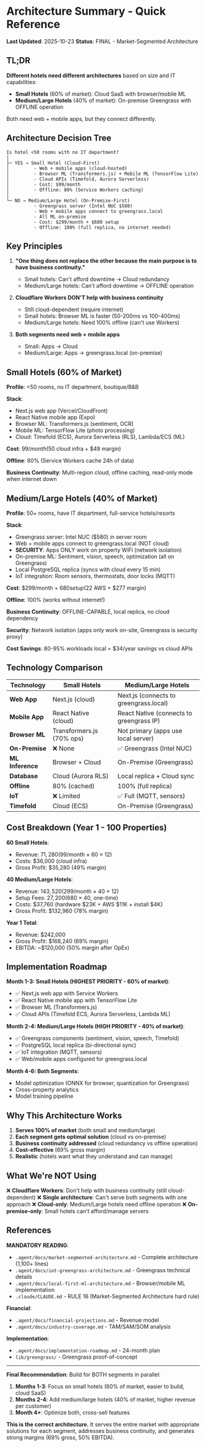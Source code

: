 # Architecture Summary - Quick Reference

**Last Updated**: 2025-10-23
**Status**: FINAL - Market-Segmented Architecture

## TL;DR

**Different hotels need different architectures** based on size and IT capabilities:

- **Small Hotels** (60% of market): Cloud SaaS with browser/mobile ML
- **Medium/Large Hotels** (40% of market): On-premise Greengrass with OFFLINE operation

Both need web + mobile apps, but they connect differently.

## Architecture Decision Tree

```
Is hotel <50 rooms with no IT department?
│
├─ YES → Small Hotel (Cloud-First)
│         - Web + mobile apps (cloud-hosted)
│         - Browser ML (Transformers.js) + Mobile ML (TensorFlow Lite)
│         - Cloud APIs (Timefold, Aurora Serverless)
│         - Cost: $99/month
│         - Offline: 80% (Service Workers caching)
│
└─ NO → Medium/Large Hotel (On-Premise-First)
          - Greengrass server (Intel NUC $580)
          - Web + mobile apps connect to greengrass.local
          - All ML on-premise
          - Cost: $299/month + $680 setup
          - Offline: 100% (full replica, no internet needed)
```

## Key Principles

1. **"One thing does not replace the other because the main purpose is to have business continuity."**
   - Small hotels: Can't afford downtime → Cloud redundancy
   - Medium/Large hotels: Can't afford downtime → OFFLINE operation

2. **Cloudflare Workers DON'T help with business continuity**
   - Still cloud-dependent (require internet)
   - Small hotels: Browser ML is faster (50-200ms vs 100-400ms)
   - Medium/Large hotels: Need 100% offline (can't use Workers)

3. **Both segments need web + mobile apps**
   - Small: Apps → Cloud
   - Medium/Large: Apps → greengrass.local (on-premise)

## Small Hotels (60% of Market)

**Profile**: <50 rooms, no IT department, boutique/B&B

**Stack**:
- Next.js web app (Vercel/CloudFront)
- React Native mobile app (Expo)
- Browser ML: Transformers.js (sentiment, OCR)
- Mobile ML: TensorFlow Lite (photo processing)
- Cloud: Timefold (ECS), Aurora Serverless (RLS), Lambda/ECS (ML)

**Cost**: $99/month ($50 cloud infra + $49 margin)

**Offline**: 80% (Service Workers cache 24h of data)

**Business Continuity**: Multi-region cloud, offline caching, read-only mode when internet down

## Medium/Large Hotels (40% of Market)

**Profile**: 50+ rooms, have IT department, full-service hotels/resorts

**Stack**:
- Greengrass server: Intel NUC ($580) in server room
- Web + mobile apps connect to greengrass.local (NOT cloud)
- **SECURITY**: Apps ONLY work on property WiFi (network isolation)
- On-premise ML: Sentiment, vision, speech, optimization (all on Greengrass)
- Local PostgreSQL replica (syncs with cloud every 15 min)
- IoT integration: Room sensors, thermostats, door locks (MQTT)

**Cost**: $299/month + $680 setup ($22 AWS + $277 margin)

**Offline**: 100% (works without internet!)

**Business Continuity**: OFFLINE-CAPABLE, local replica, no cloud dependency

**Security**: Network isolation (apps only work on-site, Greengrass is security proxy)

**Cost Savings**: 80-95% workloads local = $34/year savings vs cloud APIs

## Technology Comparison

| Technology | Small Hotels | Medium/Large Hotels |
|-----------|-------------|---------------------|
| **Web App** | Next.js (cloud) | Next.js (connects to greengrass.local) |
| **Mobile App** | React Native (cloud) | React Native (connects to greengrass IP) |
| **Browser ML** | Transformers.js (70% ops) | Not primary (apps use local server) |
| **On-Premise** | ❌ None | ✅ Greengrass (Intel NUC) |
| **ML Inference** | Browser + Cloud | On-Premise (Greengrass) |
| **Database** | Cloud (Aurora RLS) | Local replica + Cloud sync |
| **Offline** | 80% (cached) | 100% (full replica) |
| **IoT** | ❌ Limited | ✅ Full (MQTT, sensors) |
| **Timefold** | Cloud (ECS) | On-Premise (Greengrass) |

## Cost Breakdown (Year 1 - 100 Properties)

**60 Small Hotels**:
- Revenue: $71,280 ($99/month × 60 × 12)
- Costs: $36,000 (cloud infra)
- Gross Profit: $35,280 (49% margin)

**40 Medium/Large Hotels**:
- Revenue: $143,520 ($299/month × 40 × 12)
- Setup Fees: $27,200 ($680 × 40, one-time)
- Costs: $37,760 (hardware $23K + AWS $11K + install $4K)
- Gross Profit: $132,960 (78% margin)

**Year 1 Total**:
- Revenue: $242,000
- Gross Profit: $168,240 (69% margin)
- EBITDA: ~$120,000 (50% margin after OpEx)

## Implementation Roadmap

**Month 1-3: Small Hotels (HIGHEST PRIORITY - 60% of market)**:
- ✅ Next.js web app with Service Workers
- ✅ React Native mobile app with TensorFlow Lite
- ✅ Browser ML (Transformers.js)
- ✅ Cloud APIs (Timefold ECS, Aurora Serverless, Lambda ML)

**Month 2-4: Medium/Large Hotels (HIGH PRIORITY - 40% of market)**:
- ✅ Greengrass components (sentiment, vision, speech, Timefold)
- ✅ PostgreSQL local replica (bi-directional sync)
- ✅ IoT integration (MQTT, sensors)
- ✅ Web/mobile apps configured for greengrass.local

**Month 4-6: Both Segments**:
- Model optimization (ONNX for browser, quantization for Greengrass)
- Cross-property analytics
- Model training pipeline

## Why This Architecture Works

1. **Serves 100% of market** (both small and medium/large)
2. **Each segment gets optimal solution** (cloud vs on-premise)
3. **Business continuity addressed** (cloud redundancy vs offline operation)
4. **Cost-effective** (69% gross margin)
5. **Realistic** (hotels want what they understand and can manage)

## What We're NOT Using

❌ **Cloudflare Workers**: Don't help with business continuity (still cloud-dependent)
❌ **Single architecture**: Can't serve both segments with one approach
❌ **Cloud-only**: Medium/Large hotels need offline operation
❌ **On-premise-only**: Small hotels can't afford/manage servers

## References

**MANDATORY READING**:
- `.agent/docs/market-segmented-architecture.md` - Complete architecture (1,100+ lines)
- `.agent/docs/iot-greengrass-architecture.md` - Greengrass technical details
- `.agent/docs/local-first-ml-architecture.md` - Browser/mobile ML implementation
- `.claude/CLAUDE.md` - RULE 16 (Market-Segmented Architecture hard rule)

**Financial**:
- `.agent/docs/financial-projections.md` - Revenue model
- `.agent/docs/industry-coverage.md` - TAM/SAM/SOM analysis

**Implementation**:
- `.agent/docs/implementation-roadmap.md` - 24-month plan
- `lib/greengrass/` - Greengrass proof-of-concept

---

**Final Recommendation**: Build for BOTH segments in parallel:

1. **Months 1-3**: Focus on small hotels (60% of market, easier to build, cloud SaaS)
2. **Months 2-4**: Add medium/large hotels (40% of market, higher revenue per customer)
3. **Month 4+**: Optimize both, cross-sell features

**This is the correct architecture.** It serves the entire market with appropriate solutions for each segment, addresses business continuity, and generates strong margins (69% gross, 50% EBITDA).
